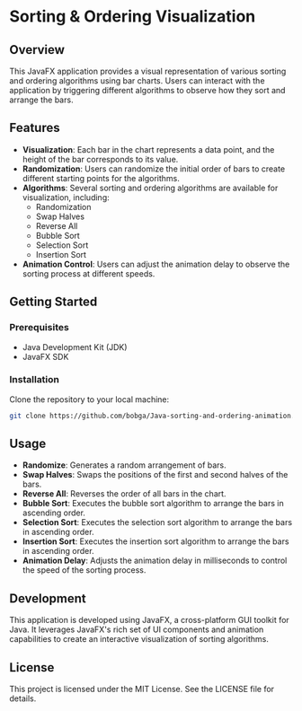 # Sorting & Ordering Visualization

## Overview

This JavaFX application provides a visual representation of various sorting and ordering algorithms using bar charts. Users can interact with the application by triggering different algorithms to observe how they sort and arrange the bars.

## Features

- **Visualization**: Each bar in the chart represents a data point, and the height of the bar corresponds to its value.
- **Randomization**: Users can randomize the initial order of bars to create different starting points for the algorithms.
- **Algorithms**: Several sorting and ordering algorithms are available for visualization, including:
  - Randomization
  - Swap Halves
  - Reverse All
  - Bubble Sort
  - Selection Sort
  - Insertion Sort
- **Animation Control**: Users can adjust the animation delay to observe the sorting process at different speeds.

## Getting Started

### Prerequisites

- Java Development Kit (JDK)
- JavaFX SDK

### Installation

Clone the repository to your local machine:

   ```bash
   git clone https://github.com/bobga/Java-sorting-and-ordering-animation.git
  ```
## Usage
- **Randomize**: Generates a random arrangement of bars.
- **Swap Halves**: Swaps the positions of the first and second halves of the bars.
- **Reverse All**: Reverses the order of all bars in the chart.
- **Bubble Sort**: Executes the bubble sort algorithm to arrange the bars in ascending order.
- **Selection Sort**: Executes the selection sort algorithm to arrange the bars in ascending order.
- **Insertion Sort**: Executes the insertion sort algorithm to arrange the bars in ascending order.
- **Animation Delay**: Adjusts the animation delay in milliseconds to control the speed of the sorting process.

## Development
This application is developed using JavaFX, a cross-platform GUI toolkit for Java. It leverages JavaFX's rich set of UI components and animation capabilities to create an interactive visualization of sorting algorithms.

## License
This project is licensed under the MIT License. See the LICENSE file for details.
  
